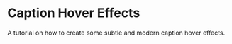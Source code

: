 
Caption Hover Effects
=========
A tutorial on how to create some subtle and modern caption hover effects.

